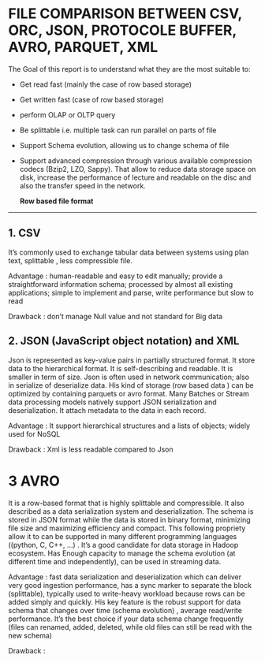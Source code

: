 

# FILE COMPARISON BETWEEN CSV, ORC, JSON, PROTOCOLE BUFFER, AVRO, PARQUET, XML #

The Goal of this report is to understand what they are the most suitable to:
+	Get read fast (mainly the case of row based storage)
+	Get written fast (case of row based storage)
+	perform OLAP or OLTP query 
+	Be splittable i.e. multiple task can run parallel on parts of file
+	Support Schema evolution, allowing us to change schema of file
+	Support advanced compression through various available compression codecs (Bzip2, LZO, Sappy). That allow to reduce data storage space on disk, increase the performance of lecture and readable on the disc and also the transfer speed in the network.



     **Row based file format**
------
## 1. CSV

It’s commonly used to exchange tabular data between systems using plan text, splittable , less compressible file.

Advantage : human-readable and easy to edit manually; provide a straightforward information schema;  processed by almost all existing applications; simple to implement and parse, write performance but slow to read

Drawback : don’t manage Null value and not standard for Big data

## 2. JSON (JavaScript object notation) and XML

Json is represented as key-value pairs in partially structured format. It store data to the hierarchical format. It is self-describing and readable. It is smaller in term of size. Json is often used in network communication; also in serialize of deserialize data. His kind of storage (row based data ) can be optimized by containing parquets or avro format.
Many Batches or Stream data processing models natively support JSON serialization and deserialization. It attach metadata to the data in each record. 

Advantage : It support hierarchical structures and a lists of objects; widely used for NoSQL 

Drawback : Xml is less readable compared to Json

# 3 AVRO

It is a row-based format that is highly splittable and compressible. It also described as a data serialization system and deserialization. The schema is stored in JSON format while the data is stored in binary format, minimizing file size and maximizing efficiency and compact. This following propriety allow it to can be supported in many different programming languages ((python, C, C++, …) .
It’s a good candidate for data storage in Hadoop ecosystem. Has Enough capacity to manage the schema evolution (at different time and independently), can be used in streaming data.

Advantage : fast data serialization and deserialization which can deliver very good ingestion performance, has a sync marker to separate the block (splittable), typically used to write-heavy workload because rows can be added simply and quickly. His key feature is the robust support for data schema that changes over time (schema evolution) , average read/write performance. It’s the best choice if your data schema change frequently (files can renamed, added, deleted, while old files can still be read with the new schema)

Drawback : 
